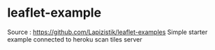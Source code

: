 # leaflet-example
Source : https://github.com/Lapizistik/leaflet-examples
Simple starter example connected to heroku scan tiles server

